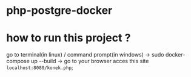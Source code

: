 # php-postgre-docker

# how to run this project ?
go to terminal(in linux) / command prompt(in windows) -> sudo docker-compose up --build -> go to your browser acces this site `localhost:8080/konek.php`;

